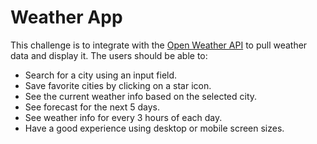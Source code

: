 # Weather App

This challenge is to integrate with the [Open Weather API]() to pull weather data and display it. The users should be able to:

- Search for a city using an input field.
- Save favorite cities by clicking on a star icon.
- See the current weather info based on the selected city.
- See forecast for the next 5 days.
- See weather info for every 3 hours of each day.
- Have a good experience using desktop or mobile screen sizes.
